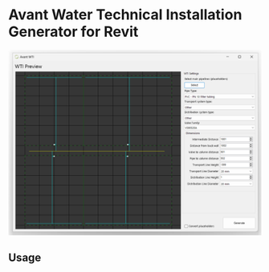 # Avant Water Technical Installation Generator for Revit


![Window](assets/window1.png)

## Usage

